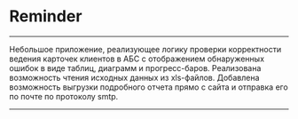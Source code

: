# Reminder

---

Небольшое приложение, реализующее логику проверки корректности ведения карточек клиентов в АБС с отображением обнаруженных ошибок в виде 
таблиц, диаграмм и прогресс-баров. Реализована возможность чтения исходных данных из xls-файлов. Добавлена возможность выгрузки подробного 
отчета прямо с сайта и отправка его по почте по протоколу smtp.

---
